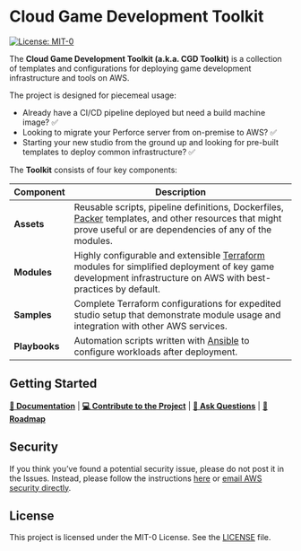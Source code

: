 # Cloud Game Development Toolkit

[![License: MIT-0](https://img.shields.io/badge/License-MIT-0)](LICENSE)

The **Cloud Game Development Toolkit (a.k.a. CGD Toolkit)** is a collection of templates and configurations for deploying game development infrastructure and tools on AWS. 

The project is designed for piecemeal usage:

- Already have a CI/CD pipeline deployed but need a build machine image? :white_check_mark:
- Looking to migrate your Perforce server from on-premise to AWS? :white_check_mark:
- Starting your new studio from the ground up and looking for pre-built templates to deploy common infrastructure? :white_check_mark:

The **Toolkit** consists of four key components:

| Component | Description
|-|-|
|**Assets**| Reusable scripts, pipeline definitions, Dockerfiles, [Packer](https://www.packer.io/) templates, and other resources that might prove useful or are dependencies of any of the modules. 
|**Modules**| Highly configurable and extensible [Terraform](https://www.terraform.io/) modules for simplified deployment of key game development infrastructure on AWS with best-practices by default.
|**Samples**| Complete Terraform configurations for expedited studio setup that demonstrate module usage and integration with other AWS services.
|**Playbooks**| Automation scripts written with [Ansible](https://github.com/ansible/ansible) to configure workloads after deployment.

## Getting Started

**[📖 Documentation](https://aws-games.github.io/cloud-game-development-toolkit/getting-started/)**  |  **[💻 Contribute to the Project](https://aws-games.github.io/cloud-game-development-toolkit/contributing/)**  |  **[💬 Ask Questions](https://github.com/aws-games/cloud-game-development-toolkit/discussions/)**  |  **[🚧 Roadmap](https://github.com/orgs/aws-games/projects/1/views/1)**

## Security

If you think you’ve found a potential security issue, please do not post it in the Issues.  Instead, please follow the instructions [here](https://aws.amazon.com/security/vulnerability-reporting/) or [email AWS security directly](mailto:aws-security@amazon.com).

## License

This project is licensed under the MIT-0 License. See the [LICENSE](LICENSE) file.